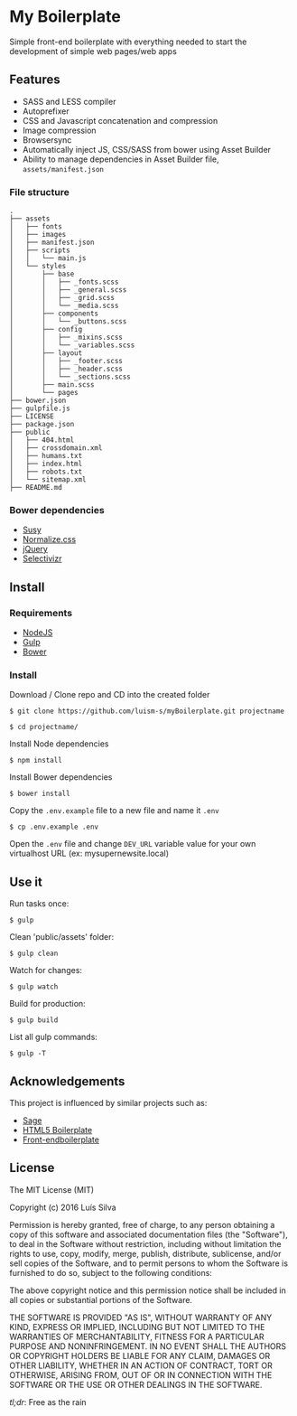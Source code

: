 # My Boilerplate

Simple front-end boilerplate with everything needed to start the development of simple web pages/web apps

## Features

* SASS and LESS compiler
* Autoprefixer
* CSS and Javascript concatenation and compression
* Image compression
* Browsersync
* Automatically inject JS, CSS/SASS from bower using Asset Builder
* Ability to manage dependencies in Asset Builder file, `assets/manifest.json`

### File structure
    .
    ├── assets
    │   ├── fonts
    │   ├── images
    │   ├── manifest.json
    │   ├── scripts
    │   │   └── main.js
    │   └── styles
    │       ├── base
    │       │   ├── _fonts.scss
    │       │   ├── _general.scss
    │       │   ├── _grid.scss
    │       │   └── _media.scss
    │       ├── components
    │       │   └── _buttons.scss
    │       ├── config
    │       │   ├── _mixins.scss
    │       │   └── _variables.scss
    │       ├── layout
    │       │   ├── _footer.scss
    │       │   ├── _header.scss
    │       │   └── _sections.scss
    │       ├── main.scss
    │       └── pages
    ├── bower.json
    ├── gulpfile.js
    ├── LICENSE
    ├── package.json
    ├── public
    │   ├── 404.html
    │   ├── crossdomain.xml
    │   ├── humans.txt
    │   ├── index.html
    │   ├── robots.txt
    │   └── sitemap.xml
    ├── README.md

### Bower dependencies
* [Susy](http://susy.oddbird.net/)
* [Normalize.css](https://necolas.github.io/normalize.css/)
* [jQuery](https://jquery.com/)
* [Selectivizr](http://selectivizr.com/)

## Install

### Requirements

* [NodeJS](https://nodejs.org/)
* [Gulp](http://gulpjs.com/)
* [Bower](http://bower.io/)

### Install

Download / Clone repo and CD into the created folder

    $ git clone https://github.com/luism-s/myBoilerplate.git projectname 
    
    $ cd projectname/
    
Install Node dependencies

    $ npm install
    
Install Bower dependencies

    $ bower install
    
Copy the `.env.example` file to a new file and name it `.env`

    $ cp .env.example .env
    
Open the `.env` file and change `DEV_URL` variable value for your own virtualhost URL (ex: mysupernewsite.local)


## Use it

Run tasks once: 

    $ gulp

Clean 'public/assets' folder:

    $ gulp clean

Watch for changes:

    $ gulp watch

Build for production: 

    $ gulp build

List all gulp commands:

    $ gulp -T


## Acknowledgements 

This project is influenced by similar projects such as:
* [Sage](https://roots.io/sage/)
* [HTML5 Boilerplate](https://html5boilerplate.com/)
* [Front-endboilerplate](http://frontendboilerplate.com/)

## License

The MIT License (MIT)

Copyright (c) 2016 Luís Silva

Permission is hereby granted, free of charge, to any person obtaining a copy of this software and associated documentation files (the "Software"), to deal in the Software without restriction, including without limitation the rights to use, copy, modify, merge, publish, distribute, sublicense, and/or sell copies of the Software, and to permit persons to whom the Software is furnished to do so, subject to the following conditions:

The above copyright notice and this permission notice shall be included in all copies or substantial portions of the Software.

THE SOFTWARE IS PROVIDED "AS IS", WITHOUT WARRANTY OF ANY KIND, EXPRESS OR IMPLIED, INCLUDING BUT NOT LIMITED TO THE WARRANTIES OF MERCHANTABILITY, FITNESS FOR A PARTICULAR PURPOSE AND NONINFRINGEMENT. IN NO EVENT SHALL THE AUTHORS OR COPYRIGHT HOLDERS BE LIABLE FOR ANY CLAIM, DAMAGES OR OTHER LIABILITY, WHETHER IN AN ACTION OF CONTRACT, TORT OR OTHERWISE, ARISING FROM, OUT OF OR IN CONNECTION WITH THE SOFTWARE OR THE USE OR OTHER DEALINGS IN THE SOFTWARE.


*tl;dr*: Free as the rain